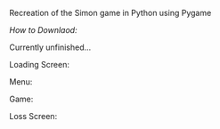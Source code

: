 Recreation of the Simon game in Python using Pygame

*How to Downlaod:*


Currently unfinished...

Loading Screen: 

Menu:

Game:

Loss Screen:

